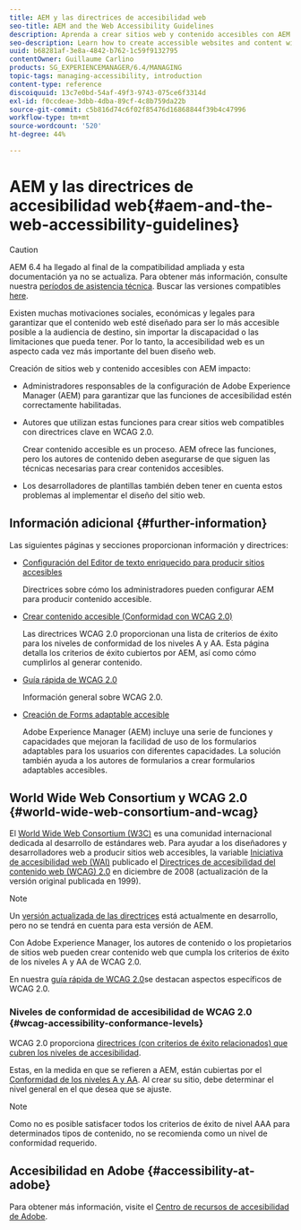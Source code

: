 ```yaml
---
title: AEM y las directrices de accesibilidad web
seo-title: AEM and the Web Accessibility Guidelines
description: Aprenda a crear sitios web y contenido accesibles con AEM.
seo-description: Learn how to create accessible websites and content with AEM.
uuid: b68281af-3e8a-4842-b762-1c59f9132795
contentOwner: Guillaume Carlino
products: SG_EXPERIENCEMANAGER/6.4/MANAGING
topic-tags: managing-accessibility, introduction
content-type: reference
discoiquuid: 13c7e0bd-54af-49f3-9743-075ce6f3314d
exl-id: f0ccdeae-3dbb-4dba-89cf-4c8b759da22b
source-git-commit: c5b816d74c6f02f85476d16868844f39b4c47996
workflow-type: tm+mt
source-wordcount: '520'
ht-degree: 44%

---
```


# AEM y las directrices de accesibilidad web{#aem-and-the-web-accessibility-guidelines}

>[!CAUTION]
>
>AEM 6.4 ha llegado al final de la compatibilidad ampliada y esta documentación ya no se actualiza. Para obtener más información, consulte nuestra [períodos de asistencia técnica](https://helpx.adobe.com/es/support/programs/eol-matrix.html). Buscar las versiones compatibles [here](https://experienceleague.adobe.com/docs/).

Existen muchas motivaciones sociales, económicas y legales para garantizar que el contenido web esté diseñado para ser lo más accesible posible a la audiencia de destino, sin importar la discapacidad o las limitaciones que pueda tener. Por lo tanto, la accesibilidad web es un aspecto cada vez más importante del buen diseño web.

Creación de sitios web y contenido accesibles con AEM impacto:

* Administradores responsables de la configuración de Adobe Experience Manager (AEM) para garantizar que las funciones de accesibilidad estén correctamente habilitadas.
* Autores que utilizan estas funciones para crear sitios web compatibles con directrices clave en WCAG 2.0.

   Crear contenido accesible es un proceso. AEM ofrece las funciones, pero los autores de contenido deben asegurarse de que siguen las técnicas necesarias para crear contenidos accesibles.

* Los desarrolladores de plantillas también deben tener en cuenta estos problemas al implementar el diseño del sitio web.

## Información adicional {#further-information}

Las siguientes páginas y secciones proporcionan información y directrices:

* [Configuración del Editor de texto enriquecido para producir sitios accesibles](/help/sites-administering/rte-accessible-content.md)

   Directrices sobre cómo los administradores pueden configurar AEM para producir contenido accesible.

* [Crear contenido accesible (Conformidad con WCAG 2.0)](/help/sites-authoring/creating-accessible-content.md)

   Las directrices WCAG 2.0 proporcionan una lista de criterios de éxito para los niveles de conformidad de los niveles A y AA. Esta página detalla los criterios de éxito cubiertos por AEM, así como cómo cumplirlos al generar contenido.

* [Guía rápida de WCAG 2.0](/help/managing/qg-wcag.md)

   Información general sobre WCAG 2.0.

* [Creación de Forms adaptable accesible](/help/forms/using/creating-accessible-adaptive-forms.md)

   Adobe Experience Manager (AEM) incluye una serie de funciones y capacidades que mejoran la facilidad de uso de los formularios adaptables para los usuarios con diferentes capacidades. La solución también ayuda a los autores de formularios a crear formularios adaptables accesibles.

## World Wide Web Consortium y WCAG 2.0 {#world-wide-web-consortium-and-wcag}

El [World Wide Web Consortium (W3C)](https://www.w3.org/) es una comunidad internacional dedicada al desarrollo de estándares web. Para ayudar a los diseñadores y desarrolladores web a producir sitios web accesibles, la variable [Iniciativa de accesibilidad web (WAI)](https://www.w3.org/WAI/) publicado el [Directrices de accesibilidad del contenido web (WCAG) 2.0](https://www.w3.org/TR/WCAG20/) en diciembre de 2008 (actualización de la versión original publicada en 1999).

>[!NOTE]
>
>Un [versión actualizada de las directrices](https://www.w3.org/TR/WCAG21/) está actualmente en desarrollo, pero no se tendrá en cuenta para esta versión de AEM.

Con Adobe Experience Manager, los autores de contenido o los propietarios de sitios web pueden crear contenido web que cumpla los criterios de éxito de los niveles A y AA de WCAG 2.0.

En nuestra [guía rápida de WCAG 2.0](/help/managing/qg-wcag.md)se destacan aspectos específicos de WCAG 2.0.

### Niveles de conformidad de accesibilidad de WCAG 2.0 {#wcag-accessibility-conformance-levels}

WCAG 2.0 proporciona [directrices (con criterios de éxito relacionados) que cubren los niveles de accesibilidad](https://www.w3.org/TR/UNDERSTANDING-WCAG20/conformance.html).

Estas, en la medida en que se refieren a AEM, están cubiertas por el [Conformidad de los niveles A y AA](/help/sites-authoring/creating-accessible-content.md). Al crear su sitio, debe determinar el nivel general en el que desea que se ajuste.

>[!NOTE]
>
>Como no es posible satisfacer todos los criterios de éxito de nivel AAA para determinados tipos de contenido, no se recomienda como un nivel de conformidad requerido.

## Accesibilidad en Adobe {#accessibility-at-adobe}

Para obtener más información, visite el [Centro de recursos de accesibilidad de Adobe](https://www.adobe.com/accessibility/).
